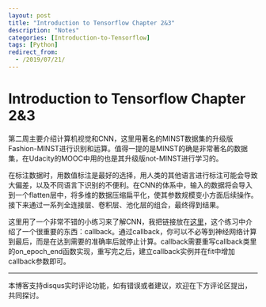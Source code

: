 ```yaml
---
layout: post
title: "Introduction to Tensorflow Chapter 2&3"
description: "Notes"
categories: [Introduction-to-Tensorflow]
tags: [Python]
redirect_from:
  - /2019/07/21/
---
```


# Introduction to Tensorflow Chapter 2&3  

第二周主要介绍计算机视觉和CNN，这里用著名的MINST数据集的升级版Fashion-MINST进行识别和运算。值得一提的是MINST的确是非常著名的数据集，在Udacity的MOOC中用的也是其升级版not-MINST进行学习的。  

在标注数据时，用数值标注是最好的选择，用人类的其他语言进行标注可能会导致大偏差，以及不同语言下识别的不便利。在CNN的体系中，输入的数据将会导入到一个flatten层中，将多维的数据压缩扁平化，使其参数规模变小方面后续操作。接下来通过一系列全连接层、卷积层、池化层的组合，最终得到结果。  

这里用了一个非常不错的小练习来了解CNN，我把链接放在[这里](https://github.com/JustinYuu/Deeplearning-study/blob/master/Tensorflow%20in%20Practice/Introduction%20to%20Tensorflow/Course_1_Part_4_Lesson_2_Notebook.ipynb)，这个练习中介绍了一个很重要的东西：callback。通过callback，你可以不必等到神经网络计算到最后，而是在达到需要的准确率后就停止计算。callback需要重写callback类里的on_epoch_end函数实现，重写完之后，建立callback实例并在fit中增加callback参数即可。  



---
本博客支持disqus实时评论功能，如有错误或者建议，欢迎在下方评论区提出，共同探讨。  
